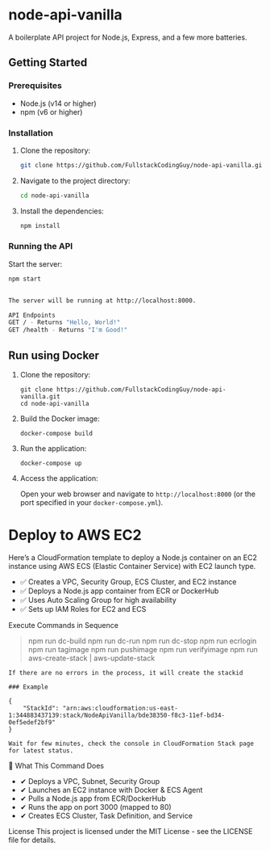 # node-api-vanilla

A boilerplate API project for Node.js, Express, and a few more batteries.

## Getting Started

### Prerequisites

- Node.js (v14 or higher)
- npm (v6 or higher)

### Installation

1. Clone the repository:
    ```sh
    git clone https://github.com/FullstackCodingGuy/node-api-vanilla.git
    ```
2. Navigate to the project directory:
    ```sh
    cd node-api-vanilla
    ```
3. Install the dependencies:
    ```sh
    npm install
    ```

### Running the API

Start the server:
```sh
npm start


The server will be running at http://localhost:8000.

API Endpoints
GET / - Returns "Hello, World!"
GET /health - Returns "I'm Good!"
```


## Run using Docker

1. Clone the repository:

   ```
   git clone https://github.com/FullstackCodingGuy/node-api-vanilla.git
   cd node-api-vanilla
   ```

2. Build the Docker image:

   ```
   docker-compose build
   ```

3. Run the application:

   ```
   docker-compose up
   ```

4. Access the application:

   Open your web browser and navigate to `http://localhost:8000` (or the port specified in your `docker-compose.yml`).


# Deploy to AWS EC2

Here’s a CloudFormation template to deploy a Node.js container on an EC2 instance using AWS ECS (Elastic Container Service) with EC2 launch type.


- ✅ Creates a VPC, Security Group, ECS Cluster, and EC2 instance
- ✅ Deploys a Node.js app container from ECR or DockerHub
- ✅ Uses Auto Scaling Group for high availability
- ✅ Sets up IAM Roles for EC2 and ECS


Execute Commands in Sequence
> npm run dc-build 
> npm run dc-run
> npm run dc-stop
> npm run ecrlogin
> npm run tagimage
> npm run pushimage
> npm run verifyimage
> npm run aws-create-stack | aws-update-stack

```
If there are no errors in the process, it will create the stackid

### Example

{
    "StackId": "arn:aws:cloudformation:us-east-1:344883437139:stack/NodeApiVanilla/bde38350-f8c3-11ef-bd34-0ef5edef2bf9"
}

Wait for few minutes, check the console in CloudFormation Stack page for latest status.

```

🚀 What This Command Does

- ✔ Deploys a VPC, Subnet, Security Group
- ✔ Launches an EC2 instance with Docker & ECS Agent
- ✔ Pulls a Node.js app from ECR/DockerHub
- ✔ Runs the app on port 3000 (mapped to 80)
- ✔ Creates ECS Cluster, Task Definition, and Service

License
This project is licensed under the MIT License - see the LICENSE file for details.